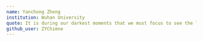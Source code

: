 ```yaml
---
name: Yanchong Zheng
institution: Wuhan University
quote: It is during our darkest moments that we must focus to see the light.
github_user: ZYChimne
---
```

